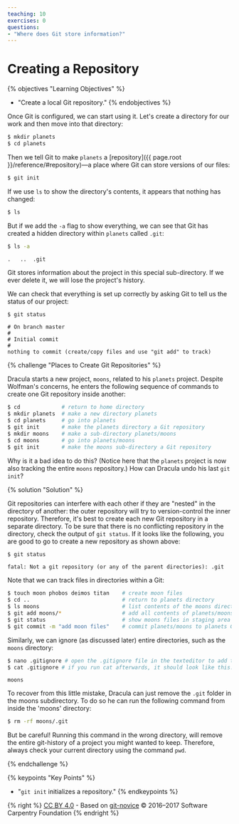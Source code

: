 ```yaml
---
teaching: 10
exercises: 0
questions:
- "Where does Git store information?"
---
```

# Creating a Repository

{% objectives "Learning Objectives" %}
- "Create a local Git repository."
{% endobjectives %}

Once Git is configured,
we can start using it.
Let's create a directory for our work and then move into that directory:

```bash
$ mkdir planets
$ cd planets
```

Then we tell Git to make `planets` a [repository]({{ page.root }}/reference/#repository)—a place where
Git can store versions of our files:

```bash
$ git init
```

If we use `ls` to show the directory's contents,
it appears that nothing has changed:

```bash
$ ls
```

But if we add the `-a` flag to show everything,
we can see that Git has created a hidden directory within `planets` called `.git`:

```bash
$ ls -a
```

```
.	..	.git
```

Git stores information about the project in this special sub-directory.
If we ever delete it,
we will lose the project's history.

We can check that everything is set up correctly
by asking Git to tell us the status of our project:

```bash
$ git status
```

```
# On branch master
#
# Initial commit
#
nothing to commit (create/copy files and use "git add" to track)
```

{% challenge "Places to Create Git Repositories" %}

Dracula starts a new project, `moons`, related to his `planets` project.
Despite Wolfman's concerns, he enters the following sequence of commands to
create one Git repository inside another:

```bash
$ cd             # return to home directory
$ mkdir planets  # make a new directory planets
$ cd planets     # go into planets
$ git init       # make the planets directory a Git repository
$ mkdir moons    # make a sub-directory planets/moons
$ cd moons       # go into planets/moons
$ git init       # make the moons sub-directory a Git repository
```

Why is it a bad idea to do this? (Notice here that the `planets` project is now also tracking the entire `moons` repository.)
How can Dracula undo his last `git init`?

{% solution "Solution" %}

Git repositories can interfere with each other if they are "nested" in the
directory of another: the outer repository will try to version-control
the inner repository. Therefore, it's best to create each new Git
repository in a separate directory. To be sure that there is no conflicting
repository in the directory, check the output of `git status`. If it looks
like the following, you are good to go to create a new repository as shown
above:

```bash
$ git status
```
```
fatal: Not a git repository (or any of the parent directories): .git
```

Note that we can track files in directories within a Git:

```bash
$ touch moon phobos deimos titan    # create moon files
$ cd ..                             # return to planets directory
$ ls moons                          # list contents of the moons directory
$ git add moons/*                   # add all contents of planets/moons
$ git status                        # show moons files in staging area
$ git commit -m "add moon files"    # commit planets/moons to planets Git repository
```

Similarly, we can ignore (as discussed later) entire directories, such as the `moons` directory:

```bash
$ nano .gitignore # open the .gitignore file in the texteditor to add the moons directory
$ cat .gitignore # if you run cat afterwards, it should look like this:
```

```
moons
```

To recover from this little mistake, Dracula can just remove the `.git`
folder in the moons subdirectory. To do so he can run the following command from inside the 'moons' directory:

```bash
$ rm -rf moons/.git
```

But be careful! Running this command in the wrong directory, will remove
the entire git-history of a project you might wanted to keep. Therefore, always check your current directory using the
command `pwd`.

{% endchallenge %}


{% keypoints "Key Points" %}
- "`git init` initializes a repository."
{% endkeypoints %}

{% right %} [CC BY 4.0](https://creativecommons.org/licenses/by/4.0/legalcode) - Based on [git-novice](https://github.com/swcarpentry/git-novice) © 2016–2017 Software Carpentry Foundation {% endright %}

